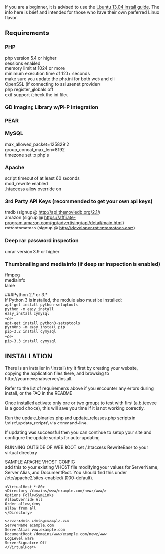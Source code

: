 If you are a beginner, it is advised to use the  [Ubuntu 13.04 install guide](https://github.com/nZEDb/nZEDb/wiki/Ubuntu-13.04-install-guide). The info here is brief and intended for those who have their own preferred Linux flavor.

## Requirements 
### PHP  
php version 5.4 or higher  
sessions enabled  
memory limit at 1024 or more  
minimum execution time of 120+ seconds  
make sure you update the php.ini for both web and cli  
OpenSSL (if connecting to ssl usenet provider)  
php register_globals off  
exif support (check the ini file).  

### GD Imaging Library w/PHP integration  

### PEAR

### MySQL  
max_allowed_packet=12582912  
group_concat_max_len=8192  
timezone set to php's 

### Apache  
script timeout of at least 60 seconds  
mod_rewrite enabled  
.htaccess allow override on  

### 3rd Party API Keys (recommended to get your own api keys)  
tmdb (signup @ http://api.themoviedb.org/2.1/)  
amazon (signup @ https://affiliate-program.amazon.com/gp/advertising/api/detail/main.html)  
rottentomatoes (signup @ http://developer.rottentomatoes.com)  

### Deep rar password inspection  
unrar version 3.9 or higher  

### Thumbnailing and media info (if deep rar inspection is enabled)  
ffmpeg  
mediainfo  
lame

###Python 2.* or 3.*   
If Python 3 is installed, the module also must be installed:     
`apt-get install python-setuptools`  
`python -m easy_install`  
`easy_install cymysql`  
-or-  
`apt-get install python3-setuptools`   
`python3 -m easy_install pip`   
`pip-3.2 install cymysql`   
-or-   
`pip-3.3 install cymysql` 

## INSTALLATION  
There is an installer in \install\ try it first by creating your website,  
copying the application files there, and browsing to http://yournewznabserver/install.  

Refer to the list of requirements above if you encounter any errors during install, or the FAQ in the README

Once installed activate only one or two groups to test with first (a.b.teevee is a good choice), this
will save you time if it is not working correctly.

Run the update_binaries.php and update_releases.php scripts in \misc\update_scripts\ via command-line.

If updating was successful then you can continue to setup your site and configure the update scripts for
auto-updating.


RUNNING OUTSIDE OF WEB ROOT 
set /.htaccess RewriteBase to your virtual directory


SAMPLE APACHE VHOST CONFIG  
add this to your existing VHOST file modifying your values for ServerName, Server Alias, and DocumentRoot.
You should find this under /etc/apache2/sites-enabled/ (000-default).  
```
<VirtualHost *:80>   
<Directory /domains/www/example.com/newz/www/>  
Options FollowSymLinks  
AllowOverride All  
Order allow,deny  
allow from all  
</Directory>  

ServerAdmin admin@example.com  
ServerName example.com  
ServerAlias www.example.com  
DocumentRoot /domains/www/example.com/newz/www  
LogLevel warn  
ServerSignature Off  
</VirtualHost>  
```